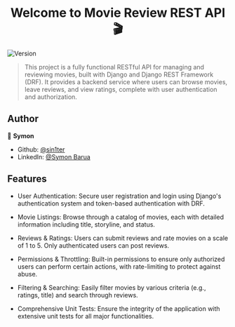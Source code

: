 <h1 align="center">Welcome to Movie Review REST API 🎬 </h1>
<p>
  <img alt="Version" src="https://img.shields.io/badge/version-v1-blue.svg?cacheSeconds=2592000" />
</p>

> This project is a fully functional RESTful API for managing and reviewing movies, built with Django and Django REST Framework (DRF). It provides a backend service where users can browse movies, leave reviews, and view ratings, complete with user authentication and authorization.

## Author

👤 **Symon**

* Github: [@sin1ter](https://github.com/sin1ter)
* LinkedIn: [@Symon Barua](https://www.linkedin.com/in/symon-barua-048b872a3/)

## Features

* User Authentication: Secure user registration and login using Django's authentication system and token-based authentication with DRF.

* Movie Listings: Browse through a catalog of movies, each with detailed information including title, storyline, and status.

* Reviews & Ratings: Users can submit reviews and rate movies on a scale of 1 to 5. Only authenticated users can post reviews.

* Permissions & Throttling: Built-in permissions to ensure only authorized users can perform certain actions, with rate-limiting to protect against abuse.

* Filtering & Searching: Easily filter movies by various criteria (e.g., ratings, title) and search through reviews.

* Comprehensive Unit Tests: Ensure the integrity of the application with extensive unit tests for all major functionalities.

